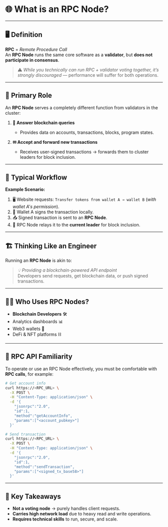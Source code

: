 # 🌐 What is an **RPC Node**?  

---

## 🖥 **Definition**  
**RPC** = *Remote Procedure Call*  
An **RPC Node** runs the same core software as a **validator**, but **does not participate in consensus**.

> ⚠ *While you technically can run RPC + validator voting together, it’s strongly discouraged* — performance will suffer for both operations.

---

## 🎯 **Primary Role**  

An **RPC Node** serves a completely different function from validators in the cluster:  

1. **📡 Answer blockchain queries**  
   - Provides data on accounts, transactions, blocks, program states.  

2. **✉ Accept and forward new transactions**  
   - Receives user-signed transactions → forwards them to cluster leaders for block inclusion.  

---

## 🔄 **Typical Workflow**  

**Example Scenario:**  
1. 🖥 Website requests: `Transfer tokens from wallet A → wallet B` (*with wallet A's permission*).  
2. 🔑 Wallet A signs the transaction locally.  
3. 📤 Signed transaction is sent to an **RPC Node**.  
4. 🚀 RPC Node relays it to the **current leader** for block inclusion.  

---

## 🏗 **Thinking Like an Engineer**  

Running an **RPC Node** is akin to:  

> *💡 Providing a blockchain-powered API endpoint*  
> Developers send requests, get blockchain data, or push signed transactions.  

---

## 👨‍💻 **Who Uses RPC Nodes?**  

- **Blockchain Developers** 🛠  
- Analytics dashboards 📊  
- Web3 wallets 💼  
- DeFi & NFT platforms ⛓  

---

## 📜 **RPC API Familiarity**  

To operate or use an RPC Node effectively, you must be comfortable with **RPC calls**, for example:  

```bash
# Get account info
curl https://<RPC_URL> \
  -X POST \
  -H "Content-Type: application/json" \
  -d '{
    "jsonrpc":"2.0",
    "id":1,
    "method":"getAccountInfo",
    "params":["<account_pubkey>"]
  }'
```

```bash
# Send transaction
curl https://<RPC_URL> \
  -X POST \
  -H "Content-Type: application/json" \
  -d '{
    "jsonrpc":"2.0",
    "id":1,
    "method":"sendTransaction",
    "params":["<signed_tx_base58>"]
  }'
```

---

## 📌 **Key Takeaways**  

- **Not a voting node** → purely handles client requests.  
- **Carries high network load** due to heavy read and write operations.  
- **Requires technical skills** to run, secure, and scale.  